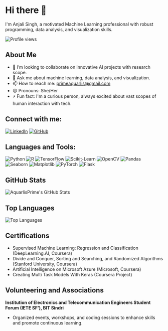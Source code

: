 # Hi there 👋

I'm Anjali Singh, a motivated Machine Learning professional with robust programming, data analysis, and visualization skills.

![Profile views](https://komarev.com/ghpvc/?username=AquarlisPrime&color=brightgreen)

## About Me

- 👯 I’m looking to collaborate on innovative AI projects with research scope.
- 💬 Ask me about machine learning, data analysis, and visualization.
- 📫 How to reach me: [primeaquarlis@gmail.com](mailto:primeaquarlis@gmail.com)
- 😄 Pronouns: She/Her
- ⚡ Fun fact: I'm a curious person, always excited about vast scopes of human interaction with tech.

## Connect with me:

[![LinkedIn](https://img.shields.io/badge/-LinkedIn-blue)](https://linkedin.com/in/anjali-singh-58a58b257)
[![GitHub](https://img.shields.io/badge/-GitHub-black)](https://github.com/AquarlisPrime)

## Languages and Tools:

![Python](https://img.shields.io/badge/-Python-3776AB?logo=python&logoColor=white&style=for-the-badge)
![R](https://img.shields.io/badge/-R-276DC3?logo=r&logoColor=white&style=for-the-badge)
![TensorFlow](https://img.shields.io/badge/-TensorFlow-FF6F00?logo=tensorflow&logoColor=white&style=for-the-badge)
![Scikit-Learn](https://img.shields.io/badge/-ScikitLearn-F7931E?logo=scikitlearn&logoColor=white&style=for-the-badge)
![OpenCV](https://img.shields.io/badge/-OpenCV-5C3EE8?logo=opencv&logoColor=white&style=for-the-badge)
![Pandas](https://img.shields.io/badge/-Pandas-150458?logo=pandas&logoColor=white&style=for-the-badge)
![Seaborn](https://img.shields.io/badge/-Seaborn-9C27B0?logoColor=white&style=for-the-badge)
![Matplotlib](https://img.shields.io/badge/-Matplotlib-004466?logo=matplotlib&logoColor=white&style=for-the-badge)
![PyTorch](https://img.shields.io/badge/-PyTorch-EE4C2C?logo=pytorch&logoColor=white&style=for-the-badge)
![Flask](https://img.shields.io/badge/-Flask-000000?logo=flask&logoColor=white&style=for-the-badge)

## GitHub Stats

![AquarlisPrime's GitHub Stats](https://github-readme-stats.vercel.app/api?username=AquarlisPrime&show_icons=true&theme=radical)

## Top Languages

![Top Languages](https://github-readme-stats.vercel.app/api/top-langs/?username=AquarlisPrime&layout=compact&theme=radical)

## Certifications

- Supervised Machine Learning: Regression and Classification (DeepLearning.AI, Coursera)
- Divide and Conquer, Sorting and Searching, and Randomized Algorithms (Stanford University, Coursera)
- Artificial Intelligence on Microsoft Azure (Microsoft, Coursera)
- Creating Multi Task Models With Keras (Coursera Project)

## Volunteering and Associations

**Institution of Electronics and Telecommunication Engineers Student Forum (IETE SF’), BIT Sindri**
- Organized events, workshops, and coding sessions to enhance skills and promote continuous learning.

